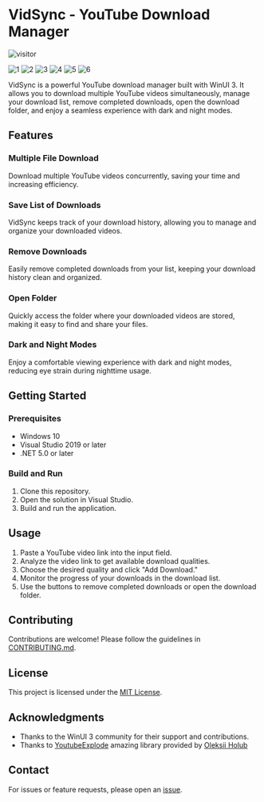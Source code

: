 # VidSync - YouTube Download Manager
<p align="left"><img src="https://visitor-badge.laobi.icu/badge?page_id=manusoft.Youtube-Downloader" alt="visitor" style="max-width: 100%;"></p>

![1](https://github.com/manusoft/youtube-downloader-desktop/assets/83714923/0a9b2640-f70a-4b89-bf5a-d2d3f56687b8)
![2](https://github.com/manusoft/youtube-downloader-desktop/assets/83714923/ef0a8b3a-72a2-4788-a393-a863f486594e)
![3](https://github.com/manusoft/youtube-downloader-desktop/assets/83714923/4863451c-fcab-4b1e-89aa-aaed68a6b5f2)
![4](https://github.com/manusoft/youtube-downloader-desktop/assets/83714923/84b42851-a4e6-4d68-942b-25e5ce96d254)
![5](https://github.com/manusoft/youtube-downloader-desktop/assets/83714923/428dec7f-2454-4eab-b5b9-6d8b0376a420)
![6](https://github.com/manusoft/youtube-downloader-desktop/assets/83714923/6deb1a35-9f8b-4d86-a3f2-4e0afc702fb3)

VidSync is a powerful YouTube download manager built with WinUI 3. It allows you to download multiple YouTube videos simultaneously, manage your download list, remove completed downloads, open the download folder, and enjoy a seamless experience with dark and night modes.

## Features

### Multiple File Download
Download multiple YouTube videos concurrently, saving your time and increasing efficiency.

### Save List of Downloads
VidSync keeps track of your download history, allowing you to manage and organize your downloaded videos.

### Remove Downloads
Easily remove completed downloads from your list, keeping your download history clean and organized.

### Open Folder
Quickly access the folder where your downloaded videos are stored, making it easy to find and share your files.

### Dark and Night Modes
Enjoy a comfortable viewing experience with dark and night modes, reducing eye strain during nighttime usage.

## Getting Started

### Prerequisites
- Windows 10
- Visual Studio 2019 or later
- .NET 5.0 or later

### Build and Run
1. Clone this repository.
2. Open the solution in Visual Studio.
3. Build and run the application.

## Usage

1. Paste a YouTube video link into the input field.
2. Analyze the video link to get available download qualities.
3. Choose the desired quality and click "Add Download."
4. Monitor the progress of your downloads in the download list.
5. Use the buttons to remove completed downloads or open the download folder.

## Contributing

Contributions are welcome! Please follow the guidelines in [CONTRIBUTING.md](CONTRIBUTING.md).

## License

This project is licensed under the [MIT License](LICENSE.txt).

## Acknowledgments

- Thanks to the WinUI 3 community for their support and contributions.
- Thanks to [YoutubeExplode](https://github.com/Tyrrrz/YoutubeExplode) amazing library provided by [Oleksii Holub](https://github.com/Tyrrrz)

## Contact

For issues or feature requests, please open an [issue](https://github.com/manusoft/Youtube-Downloader/issues).
